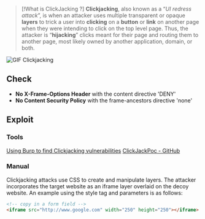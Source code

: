 >[!What is ClickJacking ?]
>**Clickjacking**, also known as a “_UI redress attack_”, is when an attacker uses multiple transparent or opaque **layers** to trick a user into **clicking** on a **button** or **link** on another page when they were intending to click on the top level page.
Thus, the attacker is “**hijacking**” clicks meant for their page and routing them to another page, most likely owned by another application, domain, or both.

![GIF Clickjacking](https://geekflare.com/wp-content/uploads/2023/06/clickjacking1-google.gif)

## Check

* **No X-Frame-Options Header** with the content directive 'DENY'
* **No Content Security Policy** with the frame-ancestors directive 'none'

## Exploit

### Tools

[Using Burp to find Clickjacking vulnerabilities](https://portswigger.net/support/using-burp-to-find-clickjacking-vulnerabilities)
[ClickJackPoc - GitHub](https://github.com/Raiders0786/ClickjackPoc)

### Manual
Clickjacking attacks use CSS to create and manipulate layers. The attacker incorporates the target website as an iframe layer overlaid on the decoy website. An example using the style tag and parameters is as follows:

```html
<!-- copy in a form field -->
<iframe src="http://www.google.com" width="250" height="250"></iframe>
```
